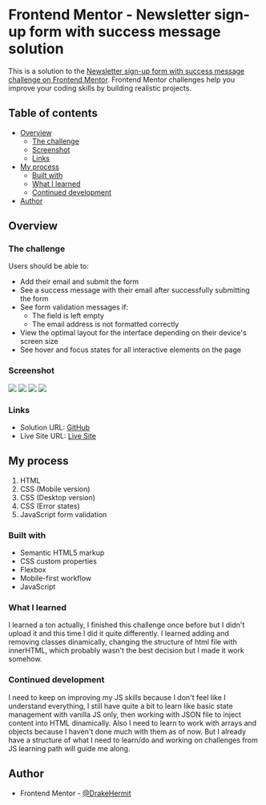 # Frontend Mentor - Newsletter sign-up form with success message solution

This is a solution to the [Newsletter sign-up form with success message challenge on Frontend Mentor](https://www.frontendmentor.io/challenges/newsletter-signup-form-with-success-message-3FC1AZbNrv). Frontend Mentor challenges help you improve your coding skills by building realistic projects. 

## Table of contents

- [Overview](#overview)
  - [The challenge](#the-challenge)
  - [Screenshot](#screenshot)
  - [Links](#links)
- [My process](#my-process)
  - [Built with](#built-with)
  - [What I learned](#what-i-learned)
  - [Continued development](#continued-development)
- [Author](#author)

## Overview

### The challenge

Users should be able to:

- Add their email and submit the form
- See a success message with their email after successfully submitting the form
- See form validation messages if:
  - The field is left empty
  - The email address is not formatted correctly
- View the optimal layout for the interface depending on their device's screen size
- See hover and focus states for all interactive elements on the page

### Screenshot

![](./assets/images/desktop-normal.png)
![](./assets/images/mobile-normal.jpg)
![](./assets/images/desktop-error-state.png)
![](./assets/images/mobile-error-state.jpg)

### Links

- Solution URL: [GitHub](https://github.com/DrakeHermit/newsletter-sign-up-forms)
- Live Site URL: [Live Site](https://drakeherrmit-newsletter-signup.netlify.app/)

## My process

1. HTML
2. CSS (Mobile version)
3. CSS (Desktop version)
4. CSS (Error states)
5. JavaScript form validation

### Built with

- Semantic HTML5 markup
- CSS custom properties
- Flexbox
- Mobile-first workflow
- JavaScript

### What I learned

I learned a ton actually, I finished this challenge once before but I didn't upload it and this time I did it quite differently. I learned adding and removing classes dinamically, changing the structure of html file with innerHTML, which probably wasn't the best decision but I made it work somehow.

### Continued development

I need to keep on improving my JS skills because I don't feel like I understand everything, I still have quite a bit to learn like basic state management with vanilla JS only, then working with JSON file to inject content into HTML dinamically. Also I need to learn to work with arrays and objects because I haven't done much with them as of now. But I already have a structure of what I need to learn/do and working on challenges from JS learning path will guide me along.

## Author

- Frontend Mentor - [@DrakeHermit](https://www.frontendmentor.io/profile/DrakeHermit)